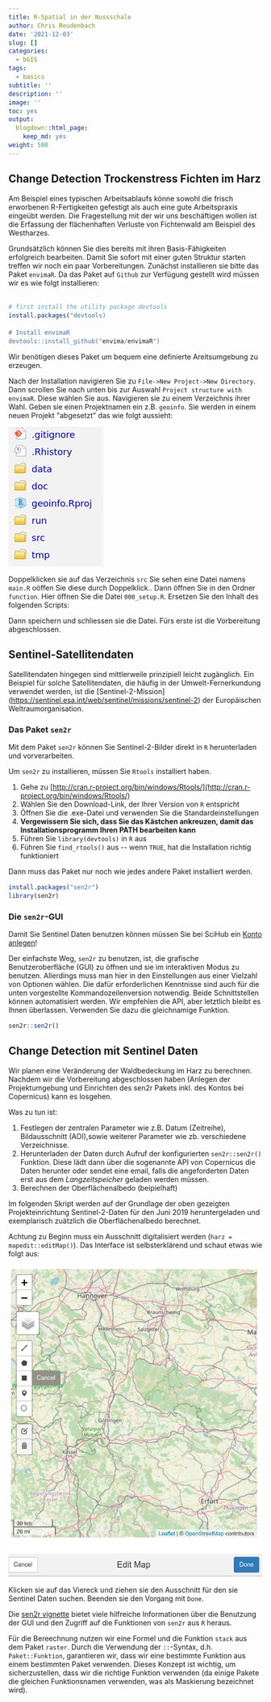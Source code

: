 ```yaml
---
title: R-Spatial in der Nussschale
author: Chris Reudenbach
date: '2021-12-03'
slug: []
categories:
  - bGIS
tags:
  - basics
subtitle: ''
description: ''
image: ''
toc: yes
output:
  blogdown::html_page:
    keep_md: yes
weight: 500
---
```


## Change Detection Trockenstress Fichten im Harz 

Am Beispiel eines typischen Arbeitsablaufs könne sowohl die frisch erworbenen R-Fertigkeiten gefestigt  als auch eine gute Arbeitspraxis eingeübt werden. Die Fragestellung mit der wir uns beschäftigen wollen ist die Erfassung der flächenhaften Verluste von Fichtenwald am Beispiel des Westharzes. 

Grundsätzlich können Sie dies bereits mit ihren Basis-Fähigkeiten erfolgreich bearbeiten. Damit Sie sofort mit einer guten Struktur starten treffen wir noch ein paar Vorbereitungen. Zunächst installieren sie bitte das Paket `envimaR`. Da das Paket auf `Github` zur Verfügung gestellt wird müssen wir es wie folgt installieren:

```r

# first install the utility package devtools
install.packages("devtools)

# Install envimaR
devtools::install_github("envima/envimaR")
```

Wir benötigen dieses Paket um bequem eine definierte Areitsumgebung zu erzeugen.

Nach der Installation navigieren Sie zu `File->New Project->New Directory`. Dann scrollen Sie nach unten bis zur Auswahl `Project structure with envimaR`. Diese wählen Sie aus. Navigieren sie zu einem Verzeichnis ihrer Wahl. Geben sie einen Projektnamen ein z.B. `geoinfo`. Sie werden in einem neuen Projekt "abgesetzt" das wie folgt aussieht:

![](images/folder.png)

Doppelklicken sie auf das Verzeichnis `src` Sie sehen eine Datei namens `main.R` oöffen Sie diese durch Doppelklick.. Dann öffnen Sie in den Ordner `function`. Hier öffnen Sie die Datei `000_setup.R`. Ersetzen Sie den Inhalt des folgenden Scripts:
<script src="https://gist.github.com/gisma/3dfbdd4de0d5b23e51df9885475da82f.js"></script>

Dann speichern und schliessen sie die Datei. Fürs erste ist die Vorbereitung abgeschlossen.


## Sentinel-Satellitendaten

Satellitendaten hingegen sind mittlerweile prinzipiell leicht zugänglich. Ein Beispiel für solche Satellitendaten, die häufig in der Umwelt-Fernerkundung verwendet werden, ist die [Sentinel-2-Mission] (https://sentinel.esa.int/web/sentinel/missions/sentinel-2) der Europäischen Weltraumorganisation.

### Das Paket `sen2r` 

Mit dem Paket `sen2r` können Sie Sentinel-2-Bilder direkt in `R` herunterladen und vorverarbeiten.

Um `sen2r` zu installieren, müssen Sie `Rtools` installiert haben.

1. Gehe zu [http://cran.r-project.org/bin/windows/Rtools/](http://cran.r-project.org/bin/windows/Rtools/) 
1. Wählen Sie den Download-Link, der Ihrer Version von `R` entspricht
1. Öffnen Sie die .exe-Datei und verwenden Sie die Standardeinstellungen
1. **Vergewissern Sie sich, dass Sie das Kästchen ankreuzen, damit das Installationsprogramm Ihren PATH bearbeiten kann**
1. Führen Sie `library(devtools)` in `R` aus
1. Führen Sie `find_rtools()` aus -- wenn `TRUE`, hat die Installation richtig funktioniert

Dann muss das Paket nur noch wie jedes andere Paket installiert werden.

```r
install.packages("sen2r")
library(sen2r)
```

### Die `sen2r`-GUI

Damit Sie Sentinel Daten benutzen können müssen Sie bei SciHub ein [Konto anlegen](https://scihub.copernicus.eu/dhus/#/self-registration)!

Der einfachste Weg, `sen2r` zu benutzen, ist, die grafische Benutzeroberfläche (GUI) zu öffnen und sie im interaktiven Modus zu benutzen. Allerdings muss man hier in den Einstellungen aus einer Vielzahl von Optionen wählen. Die dafür erforderlichen Kenntnisse sind auch für die unten vorgestellte Kommandozeilenversion notwendig. Beide Schnittstellen können automatisiert werden. Wir empfehlen die API, aber letztlich bleibt es Ihnen überlassen. Verwenden Sie dazu die gleichnamige Funktion.

```r
sen2r::sen2r()
```


## Change Detection mit Sentinel Daten
Wir planen eine Veränderung der Waldbedeckung im Harz zu berechnen. Nachdem wir die Vorbereitung abgeschlossen haben (Anlegen der Projektumgebung und Einrichten des sen2r Pakets inkl. des Kontos bei Copernicus) kann es losgehen.

Was zu tun ist:

1. Festlegen der zentralen Parameter wie z.B. Datum (Zeitreihe), Bildausschnitt (AOI),sowie weiterer Parameter wie zb. verschiedene Verzeichnisse.
2. Herunterladen der Daten durch Aufruf der konfigurierten `sen2r::sen2r()` Funktion. Diese lädt dann über die sogenannte API von Copernicus die Daten herunter oder sendet eine email, falls die angeforderten Daten  erst aus dem *Langzeitspeicher* geladen werden müssen. 
3. Berechnen der Oberflächenalbedo  (beipielhaft)


Im folgenden Skript werden auf der Grundlage der oben gezeigten Projekteinrichtung Sentinel-2-Daten für den Juni 2019 heruntergeladen und exemplarisch zuätzlich die Oberflächenalbedo berechnet. 

Achtung zu Beginn muss ein Ausschnitt digitalisiert werden (`harz = mapedit::editMap()`). Das Interface ist selbsterklärend und schaut etwas wie folgt aus:

![](images/HARZ.png)

Klicken sie auf das Viereck und ziehen sie den Ausschnitt für den sie Sentinel Daten suchen. Beenden sie den Vorgang mit `Done`.

<script src="https://gist.github.com/gisma/5a11edd28cf81cee523e273b0064bcea.js"></script>

Die [sen2r vignette](https://sen2r.ranghetti.info/) bietet viele hilfreiche Informationen über die Benutzung der GUI und den Zugriff auf die Funktionen von `sen2r` aus `R` heraus.


Für die Bereechnung nutzen wir eine Formel und  die Funktion `stack` aus dem Paket `raster`.  Durch die Verwendung der `::`-Syntax, d.h. `Paket::Funktion`, garantieren wir, dass wir eine bestimmte Funktion aus einem bestimmten Paket verwenden. Dieses Konzept ist wichtig, um sicherzustellen, dass wir die richtige Funktion verwenden (da einige Pakete die gleichen Funktionsnamen verwenden, was als Maskierung bezeichnet wird).
